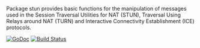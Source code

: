 Package stun provides basic functions for the manipulation of messages used in the Session Traversal Utilities for NAT (STUN), Traversal Using Relays around NAT (TURN) and Interactive Connectivity Establishment (ICE) protocols.

[![GoDoc](https://godoc.org/github.com/mikioh/stun?status.png)](https://godoc.org/github.com/mikioh/stun)
[![Build Status](https://travis-ci.org/mikioh/stun.svg?branch=master)](https://travis-ci.org/mikioh/stun)
